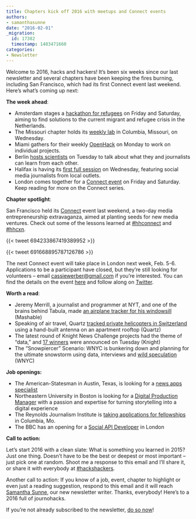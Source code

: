 ```yaml
---
title: Chapters kick off 2016 with meetups and Connect events
authors:
- samanthasunne
date: "2016-02-01"
_migration:
  id: 17382
  timestamp: 1483471660
categories:
- Newsletter
---
```


Welcome to 2016, hacks and hackers! It’s been six weeks since our last newsletter and several chapters have been keeping the fires burning, including San Francisco, which had its first Connect event last weekend. Here’s what’s coming up next:

****The week ahead****:

  * Amsterdam stages a [hackathon for refugees][1] on Friday and Saturday, aiming to find solutions to the current migrant and refugee crisis in the Netherlands.
  * The Missouri chapter holds its [weekly lab][2] in Columbia, Missouri, on Wednesday.
  * Miami gathers for their weekly [OpenHack][3] on Monday to work on individual projects.
  * Berlin [hosts scientists][4] on Tuesday to talk about what they and journalists can learn from each other.
  * Halifax is having its [first full session][5] on Wednesday, featuring social media journalists from local outlets.
  * London comes together for a [Connect event][6] on Friday and Saturday. Keep reading for more on the Connect series.

****Chapter spotlight****:

San Francisco held its [Connect][7] event last weekend, a two-day media entrepreneurship extravaganza, aimed at planting seeds for new media ventures. Check out some of the lessons learned at [#hhconnect][8] and [#hhcxn][9].

{{< tweet 694233867419389952 >}}

{{< tweet 691668895787126786 >}}

The next Connect event will take place in London next week, Feb. 5-6. Applications to be a participant have closed, but they&#8217;re still looking for volunteers &#8211; email cassiewerber@gmail.com if you&#8217;re interested. You can find the details on the event [here][6] and follow along on [Twitter][8].

****Worth a read****:

  * Jeremy Merrill, a journalist and programmer at NYT, and one of the brains behind Tabula, made [an airplane tracker for his windowsill][10] (Mashable)
  * Speaking of air travel, Quartz [tracked private helicopters in Switzerland][11] using a hand-built antenna on an apartment rooftop (Quartz)
  * The latest round of Knight News Challenge projects had the theme of “data,” and [17 winners][12] were announced on Tuesday (Knight)
  * The “Snowpiercer” Scenario: WNYC is bunkering down and planning for the ultimate snowstorm using data, interviews and [wild speculation][13] (WNYC)

****Job openings:****

  * The American-Statesman in Austin, Texas, is looking for a [news apps specialist][14]
  * Northeastern University in Boston is looking for a [Digital Production Manager][15] with a passion and expertise for turning storytelling into a digital experience
  * The Reynolds Journalism Institute is [taking applications for fellowships][16] in Columbia, Mo.
  * The BBC has an opening for a [Social API Developer][17] in London

****Call to action:****

Let’s start 2016 with a clean slate: What is something you learned in 2015? Just one thing. Doesn’t have to be the best or deepest or most important &#8211; just pick one at random. Shoot me a response to this email and I’ll share it, or share it with everybody at [#hackshackers][18].

Another call to action: If you know of a job, event, chapter to highlight or even just a reading suggestion, respond to this email and it will reach [Samantha Sunne][19], our new newsletter writer. Thanks, everybody! Here’s to a 2016 full of journohacks.

If you&#8217;re not already subscribed to the newsletter, [do so now][20]!

 [1]: http://www.meetup.com/Hacks-Hackers-Amsterdam/events/227302638/
 [2]: http://www.meetup.com/hackshackersIRE/events/qlcfwgyvdbfb/
 [3]: http://www.meetup.com/Hacks-Hackers-Miami/events/228045826/
 [4]: http://www.meetup.com/Hacks-Hackers-Berlin/events/228425386/
 [5]: https://www.facebook.com/events/1554763688176804/
 [6]: http://connect.hackshackers.com/event/london/
 [7]: http://connect.hackshackers.com/
 [8]: https://twitter.com/search?q=%23hhconnect&src=typd
 [9]: https://twitter.com/hashtag/hhcxn?src=hash
 [10]: http://mashable.com/2016/01/25/flyover-airplane-tracker/#JO6B3E_Az8qI
 [11]: http://qz.com/600590/we-brought-an-antenna-to-davos-to-track-private-air-travel-and-heres-what-we-found/
 [12]: http://www.knightfoundation.org/blogs/knightblog/2016/1/26/17-ideas-win-knight-news-challenge-data/
 [13]: http://project.wnyc.org/snowpiercer/
 [14]: https://github.com/statesman/jobs/blob/master/news-apps-specialist.md
 [15]: https://neu.peopleadmin.com/postings/40083
 [16]: https://www.rjionline.org/stories/whats-your-idea-apply-now-for-2016-2017-rji-fellowships
 [17]: http://careerssearch.bbc.co.uk/jobs/job/Social-API-Developer/14669
 [18]: https://twitter.com/search?q=%23hackshackers&src=typd
 [19]: https://twitter.com/SamanthaSunne
 [20]: http://hackshackers.com/blog/2015/09/18/sign-hackshackers-new-newsletter/